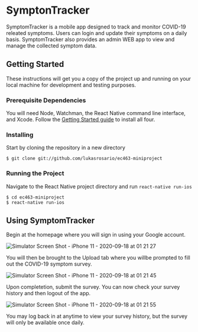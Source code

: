 # SymptonTracker

SymptomTracker is a mobile app designed to track and monitor COVID-19 releated symptoms. Users can login and update their symptoms on a daily basis. SymptomTracker also provides an admin WEB app to view and manage the collected symptom data.

## Getting Started

These instructions will get you a copy of the project up and running on your local machine for development and testing purposes.

### Prerequisite Dependencies

You will need Node, Watchman, the React Native command line interface, and Xcode. Follow the [Getting Started guide](https://reactnative.dev/docs/0.8/getting-started) to install all four.

### Installing

Start by cloning the repository in a new directory

    $ git clone git://github.com/lukasrosario/ec463-miniproject
    
### Running the Project

Navigate to the React Native project directory and run `react-native run-ios`  

    $ cd ec463-miniproject
    $ react-native run-ios
    
## Using SymptomTracker
Begin at the homepage where you will sign in using your Google account.

![Simulator Screen Shot - iPhone 11 - 2020-09-18 at 01 21 27](https://user-images.githubusercontent.com/70490011/93559668-4c3c3180-f94e-11ea-996d-3f8f97d46448.png)


You will then be brought to the Upload tab where you willbe prompted to fill out the COVID-19 symptom survey.


![Simulator Screen Shot - iPhone 11 - 2020-09-18 at 01 21 45](https://user-images.githubusercontent.com/70490011/93559760-83aade00-f94e-11ea-8f27-60a78ef2f470.png)


Upon completetion, submit the survey. You can now check your survey history and then logout of the app.



![Simulator Screen Shot - iPhone 11 - 2020-09-18 at 01 21 55](https://user-images.githubusercontent.com/70490011/93559854-b0f78c00-f94e-11ea-8ab0-2ec2e4f7ae88.png)



You may log back in at anytime to view your survey history, but the survey will only be available once daily.
